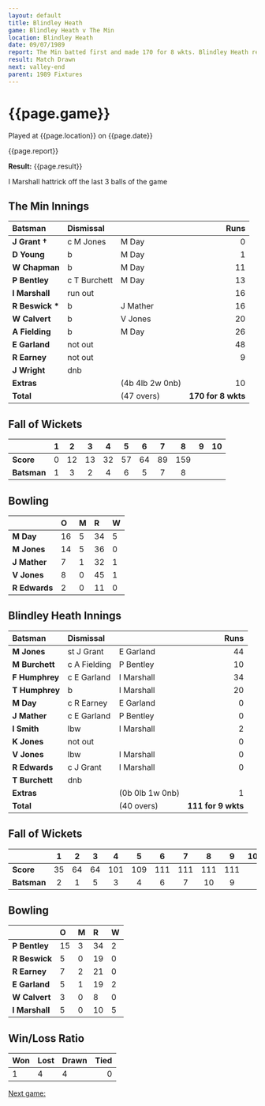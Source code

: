 ```yaml
---
layout: default
title: Blindley Heath
game: Blindley Heath v The Min
location: Blindley Heath
date: 09/07/1989
report: The Min batted first and made 170 for 8 wkts. Blindley Heath replied with 111 for 9 wkts
result: Match Drawn
next: valley-end
parent: 1989 Fixtures
---
```


# {{page.game}}

Played at {{page.location}} on {{page.date}}

{{page.report}}

**Result:** {{page.result}}

I Marshall hattrick off the last 3 balls of the game

## The Min Innings

| Batsman | Dismissal |  | Runs |
|:---|:---|---|---:|
| **J Grant &#8224;** | c M Jones | M Day | 0 | 
| **D Young** | b | M Day | 1 | 
| **W Chapman** | b | M Day | 11 | 
| **P Bentley** | c T Burchett | M Day| 13 | 
| **I Marshall** | run out |  | 16 | 
| **R Beswick &#42;** | b | J Mather | 16 | 
| **W Calvert** | b | V Jones | 20 | 
| **A Fielding** | b | M Day | 26 | 
| **E Garland** | not out |  | 48 | 
| **R Earney** | not out |  | 9 | 
| **J Wright** | dnb |  |  | 
| **Extras** | | (4b 4lb 2w 0nb) | 10 | 
| **Total** | | (47 overs) | **170 for 8 wkts** | 

## Fall of Wickets

| | 1 | 2 | 3 | 4 | 5 | 6 | 7 | 8 | 9 | 10 |
|---|:---:|:---:|:---:|:---:|:---:|:---:|:---:|:---:|:---:|:---:|
| **Score** | 0 | 12 | 13 | 32 | 57 | 64 | 89 | 159 |  |  | 
| **Batsman** | 1 | 3 | 2 | 4 | 6 | 5 | 7 | 8 |  |  | 

## Bowling

| | O | M | R | W |
|---|:---|:---|:---|:---|
| **M Day** | 16 | 5 | 34 | 5 | 
| **M Jones** | 14 | 5 | 36 | 0 | 
| **J Mather** | 7 | 1 | 32 | 1 |
| **V Jones** | 8 | 0 | 45 | 1 | 
| **R Edwards** | 2 | 0 | 11 | 0 | 

## Blindley Heath Innings

| Batsman | Dismissal |  | Runs |
|:---|:---|---|---:|
| **M Jones** | st J Grant | E Garland | 44 | 
| **M Burchett** | c A Fielding | P Bentley | 10 | 
| **F Humphrey** | c E Garland | I Marshall | 34 | 
| **T Humphrey** | b | I Marshall | 20 | 
| **M Day** | c R Earney | E Garland | 0 | 
| **J Mather** | c E Garland | P Bentley | 0 |
| **I Smith** | lbw | I Marshall | 2 | 
| **K Jones** | not out |  | 0 |
| **V Jones** | lbw | I Marshall | 0 | 
| **R Edwards** | c J Grant | I Marshall | 0 | 
| **T Burchett** | dnb |  |  |
| **Extras** | | (0b 0lb 1w 0nb) | 1 | 
| **Total** | | (40 overs) | **111 for 9 wkts** | 

## Fall of Wickets

| | 1 | 2 | 3 | 4 | 5 | 6 | 7 | 8 | 9 | 10 |
|---|:---:|:---:|:---:|:---:|:---:|:---:|:---:|:---:|:---:|:---:|
| **Score** | 35 | 64 | 64 | 101 | 109 | 111 | 111 | 111 | 111 |  |
| **Batsman** | 2 | 1 | 5 | 3 | 4 | 6 | 7 | 10 | 9 |  |

## Bowling

| | O | M | R | W |
|---|:---|:---|:---|:---|
| **P Bentley** | 15 | 3 | 34 | 2 | 
| **R Beswick** | 5 | 0 | 19 | 0 | 
| **R Earney** | 7 | 2 | 21 | 0 | 
| **E Garland** | 5 | 1 | 19 | 2 | 
| **W Calvert** | 3 | 0 | 8 | 0 |
| **I Marshall** | 5 | 0 | 10 | 5 |

## Win/Loss Ratio

| Won | Lost | Drawn | Tied |
|:---|:---|:---|---:|
| 1 | 4 | 4 | 0 |

[Next game:]({{page.next}})